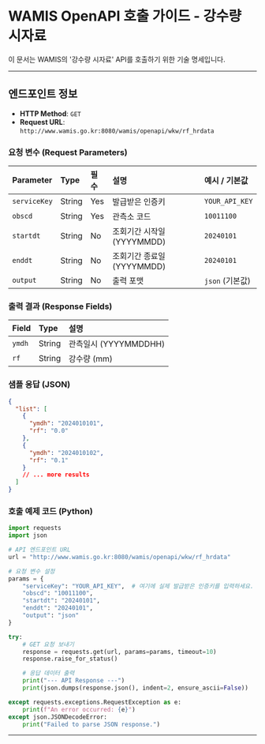 
# WAMIS OpenAPI 호출 가이드 - 강수량 시자료

이 문서는 WAMIS의 '강수량 시자료' API를 호출하기 위한 기술 명세입니다.

---

## 엔드포인트 정보

- **HTTP Method**: `GET`
- **Request URL**: `http://www.wamis.go.kr:8080/wamis/openapi/wkw/rf_hrdata`

### 요청 변수 (Request Parameters)

| Parameter  | Type   | 필수 | 설명                     | 예시 / 기본값 |
| :--------- | :----- | :--- | :----------------------- | :------------ |
| `serviceKey` | String | Yes  | 발급받은 인증키          | `YOUR_API_KEY` |
| `obscd`    | String | Yes  | 관측소 코드              | `10011100`    |
| `startdt`  | String | No   | 조회기간 시작일 (YYYYMMDD) | `20240101`    |
| `enddt`    | String | No   | 조회기간 종료일 (YYYYMMDD) | `20240101`    |
| `output`   | String | No   | 출력 포맷                | `json` (기본값) |

### 출력 결과 (Response Fields)

| Field  | Type   | 설명                  |
| :----- | :----- | :-------------------- |
| `ymdh` | String | 관측일시 (YYYYMMDDHH) |
| `rf`   | String | 강수량 (mm)            |

### 샘플 응답 (JSON)

```json
{
  "list": [
    {
      "ymdh": "2024010101",
      "rf": "0.0"
    },
    {
      "ymdh": "2024010102",
      "rf": "0.1"
    }
    // ... more results
  ]
}
```

### 호출 예제 코드 (Python)

```python
import requests
import json

# API 엔드포인트 URL
url = "http://www.wamis.go.kr:8080/wamis/openapi/wkw/rf_hrdata"

# 요청 변수 설정
params = {
    "serviceKey": "YOUR_API_KEY",  # 여기에 실제 발급받은 인증키를 입력하세요.
    "obscd": "10011100",
    "startdt": "20240101",
    "enddt": "20240101",
    "output": "json"
}

try:
    # GET 요청 보내기
    response = requests.get(url, params=params, timeout=10)
    response.raise_for_status()

    # 응답 데이터 출력
    print("--- API Response ---")
    print(json.dumps(response.json(), indent=2, ensure_ascii=False))

except requests.exceptions.RequestException as e:
    print(f"An error occurred: {e}")
except json.JSONDecodeError:
    print("Failed to parse JSON response.")

```

---
